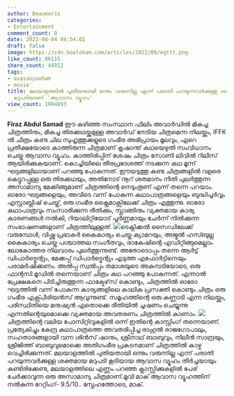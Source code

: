 ```yaml
---
author: Beaumaris
categories:
- Entertainment
comment_count: 0
date: 2022-08-04 04:54:02
draft: false
image: https://cdn.boolokam.com/articles/2022/08/egttt.png
like_count: 86115
share_count: 44012
tags:
- avasavyooham
- movie
title: മലയാളത്തിൽ പുതിയതായി ഒന്നും വരുന്നില്ല എന്ന് പരാതി പറയുന്നവർക്കുള്ള ശക്തമായ
  മറുപടിയാണ് 'ആവാസ വ്യൂഹം'
view_count: 1904093
---
```


**Firaz Abdul Samad** ഈ കഴിഞ്ഞ സംസ്ഥാന ഫിലിം അവാർഡിൽ മികച്ച ചിത്രത്തിനും, മികച്ച തിരക്കഥയ്ക്കുമുള്ള അവാർഡ് നേടിയ ചിത്രമെന്ന നിലയ്ക്കും, IFFK ൽ ചിത്രം കണ്ട ചില സുഹൃത്തുക്കളുടെ ഗംഭീര അഭിപ്രായം മൂലവും, ഏറെ പ്രതീക്ഷയോടെ കാത്തിരുന്ന ചിത്രമാണ് കൃഷാന്ത് കഥയെഴുതി സംവിധാനം ചെയ്ത ആവാസ വ്യൂഹം. കാത്തിരിപ്പിന് ശേഷം ചിത്രം സോണി ലിവിൽ റിലീസ് ആയിരിക്കുകയാണ്. കൊച്ചിയിലെ തീരപ്രദേശത്ത് നടക്കുന്ന കഥ മൂന്ന് ഘട്ടങ്ങളിലായാണ് പറഞ്ഞു പോകുന്നത്. ഈയടുത്തു കണ്ട ചിത്രങ്ങളിൽ വളരെ കെട്ടുറപ്പുള്ള ഒരു തിരക്കഥയും, അതിനോട് നൂറ് ശതമാനം നീതി പുലർത്തുന്ന അസാമാന്യ മേക്കിങ്ങുമാണ് ചിത്രത്തിന്റെ നെടുംതൂണ് എന്ന് തന്നെ പറയാം. ഓരോ ഘട്ടങ്ങളെയും, അവിടെ വന്ന് പോകുന്ന കഥാപാത്രങ്ങളെയും ബുദ്ധിപൂർവ്വം എസ്റ്റാബ്ലിഷ് ചെയ്ത്, ഒരു ഗംഭീര ക്ലൈമാക്സിലേക്ക് ചിത്രം എത്തുന്നു. ഓരോ കഥാപാത്രവും സംസാരിക്കുന്ന രീതിക്കും, സ്ലാങ്ങിനും വ്യക്തമായ കാര്യ കാരണങ്ങൾ നൽകി, റിയാലിറ്റിയോട് പൂർണ്ണമായും ചേർന്ന് നിൽക്കുന്ന സംഭാഷണങ്ങളാണ് ചിത്രത്തിലുള്ളത്. ![](https://cdn.boolokam.com/articles/2022/08/egttt.png)ടെക്നിക്കൽ സൈഡിലേക്ക് വരുമ്പോൾ, വിഷ്ണു പ്രഭാകർ കൈകാര്യം ചെയ്ത ക്യാമറയും, അജ്മൽ ഹസ്ബുല്ല കൈകാര്യം ചെയ്ത പശ്ചാത്തല സംഗീതവും, രാകേഷിന്റെ എഡിറ്റിങ്ങുമെല്ലാം ലോകോത്തര നിലവാരം പുലർത്തുന്നുണ്ട്. അതോടൊപ്പം തന്നെ ആർട്ട് ഡിപാർട്മെന്റും, മേക്കപ്പ് ഡിപാർട്മെന്റും എടുത്ത എഫോർട്ടിനെയും പരാമർഷിക്കണം. അൽപ്പ സ്വൽപ്പം തമാശയുടെ അകമ്പടിയോടെ, ഒരു ഫാന്റസി മൂഡിൽ തന്നെയാണ് ചിത്രം കഥ പറഞ്ഞു പോകുന്നത്. എന്നാൽ പ്രേക്ഷകനെ പിടിച്ചിരുത്തുന്ന ഫാക്ടേഴ്‌സ് കൊണ്ടും, ചിത്രത്തിൽ ഓരോ ഘട്ടത്തിൽ വന്ന് പോകുന്ന കാര്യങ്ങളിലെ കാലിക പ്രസക്തി കൊണ്ടും ചിത്രം ഒരു ഗംഭീര എക്സ്പീരിയൻസ് ആവുന്നുണ്ട്. സമൂഹത്തിന്റെ ഒരു കണ്ണാടി എന്ന നിലയ്ക്കും, പരിസ്ഥിതിയെ മനുഷ്യൻ ഏതൊക്കെ രീതിയിൽ ചൂഷണം ചെയ്യുന്നു എന്നതിന്റെയുമൊക്കെ വ്യക്തമായ അവതരണം ചിത്രത്തിൽ കാണാം. ![](https://cdn.boolokam.com/articles/2022/08/avasavyooham-1.webp)ചിത്രത്തിന്റെ വലിയ പോസിറ്റിവുകളിൽ ഒന്ന് ഇതിന്റെ കാസ്റ്റിംഗ് തന്നെയാണ്. പ്രത്യേകിച്ചും കേന്ദ്ര കഥാപാത്രത്തെ അവതരിപ്പിച്ച രാഹുൽ രാജഗോപാലും, സഹതാരങ്ങളായി വന്ന ശിൻസ് ഷാനും, ശ്രീനാഥ് ബാബുവും, നിലീൻ സാന്ദ്രയും, ശ്രീജിത്ത് ബാബുവുമൊക്കെ അതിഗംഭീര പ്രകടനമാണ് ചിത്രത്തിൽ കാഴ്ച വെച്ചിരിക്കുന്നത്. മലയാളത്തിൽ പുതിയതായി ഒന്നും വരുന്നില്ല എന്ന് പരാതി പറയുന്നവർക്കുള്ള ശക്തമായ മറുപടി കൂടിയായ ആവാസ വ്യൂഹം തീർച്ചയായും കണ്ടിരിക്കേണ്ട, മലയാളത്തിലെ എണ്ണം പറഞ്ഞ ക്ലാസ്സിക്കുകളിൽ പേര് ചേർക്കാവുന്ന ഒരു അസാമാന്യ ചിത്രമാണ്.മൂവി മാക് ആവാസ വ്യൂഹത്തിന് നൽകുന്ന റേറ്റിംഗ്- 9.5/10.. സ്നേഹത്തോടെ, മാക്.
